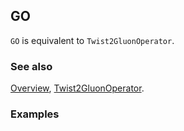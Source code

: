 ## GO

`GO` is equivalent to `Twist2GluonOperator`.

### See also

[Overview](Extra/FeynCalc.md), [Twist2GluonOperator](Twist2GluonOperator.md).

### Examples
